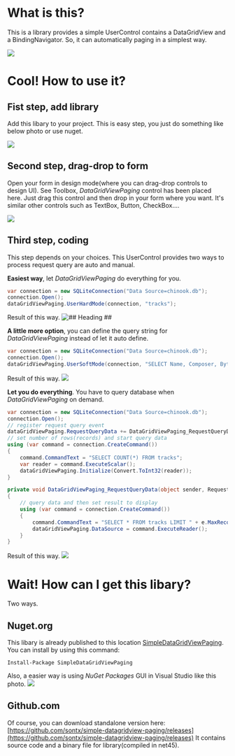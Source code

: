 What is this?
=======

This is a library provides a simple UserControl contains a DataGridView and a BindingNavigator. So, it can automatically paging in a simplest way.

![](https://lh3.googleusercontent.com/-40KA0138bXw/V6bUTgNBuWI/AAAAAAAAPc8/Cm8sqCftMKgMYySzMyw4imfRtMSL4IiEgCKgB/s0/Capture.PNG)

Cool! How to use it?
=======

Fist step, add library
---------
Add this libary to your project. This is easy step, you just do something like below photo or use nuget.

![](https://lh3.googleusercontent.com/-xKPzYiCE05A/V6bVvBL_hHI/AAAAAAAAPdU/9hCPUXymrtIQ5Vx99yWiNP66q7XkDpCfwCKgB/s0/Capture.PNG)

Second step, drag-drop to form
-----------
Open your form in design mode(where you can drag-drop controls to design UI). See Toolbox, *DataGridViewPaging* control has been placed here. Just drag this control and then drop in your form where you want. It's similar other controls such as TextBox, Button, CheckBox....

![](https://lh3.googleusercontent.com/-tHrwyelsrJg/V6bWxUkyHLI/AAAAAAAAPdo/q4s1AcyLckYinaRpTTZB51opiyApBR4PwCKgB/s0/Capture.PNG)

Third step, coding
--------
This step depends on your choices. This UserControl provides two ways to process request query are auto and manual.

**Easiest way**, let *DataGridViewPaging* do everything for you.
``` cs
var connection = new SQLiteConnection("Data Source=chinook.db");
connection.Open();
dataGridViewPaging.UserHardMode(connection, "tracks");
```
Result of this way.
![## Heading ##](https://lh3.googleusercontent.com/-qvi740z9yzQ/V6beNdv46AI/AAAAAAAAPeg/LFWsZVJP5GUPBhrCIk_ozQOy6kVqbZbfQCKgB/s0/Capture.PNG)

**A little more option**, you can define the query string for *DataGridViewPaging* instead of let it auto define.
``` cs
var connection = new SQLiteConnection("Data Source=chinook.db");
connection.Open();
dataGridViewPaging.UserSoftMode(connection, "SELECT Name, Composer, Bytes FROM tracks WHERE TrackId < 500");
```
Result of this way.
![](https://lh3.googleusercontent.com/-Fb5ukCRhGpc/V6bd8Gz_IiI/AAAAAAAAPeQ/XdBIKSH2kt4SkNtsAHxkZ8fAxW5pRrSQQCKgB/s0/Capture.PNG)

**Let you do everything**. You have to query database when *DataGridViewPaging* on demand.
``` cs
var connection = new SQLiteConnection("Data Source=chinook.db");
connection.Open();
// register request query event
dataGridViewPaging.RequestQueryData += DataGridViewPaging_RequestQueryData;
// set number of rows(records) and start query data
using (var command = connection.CreateCommand())
{
    command.CommandText = "SELECT COUNT(*) FROM tracks";
    var reader = command.ExecuteScalar();
    dataGridViewPaging.Initialize(Convert.ToInt32(reader));
}

private void DataGridViewPaging_RequestQueryData(object sender, RequestQueryDataEventArgs e)
{
    // query data and then set result to display
    using (var command = connection.CreateCommand())
	{
        command.CommandText = "SELECT * FROM tracks LIMIT " + e.MaxRecords + " OFFSET " + e.PageOffset;
        dataGridViewPaging.DataSource = command.ExecuteReader();
    }
}
```
 Result of this way.
![](https://lh3.googleusercontent.com/-bdascVImdBY/V6bdluVT1lI/AAAAAAAAPeA/fOmi1v8RYa8X4KJqSg50C9oOmySqXRsuwCKgB/s0/Capture.PNG)

Wait! How can I get this libary?
=========

Two ways.

Nuget.org
---------
This libary is already published to this location [SimpleDataGridViewPaging](https://www.nuget.org/packages/SimpleDataGridViewPaging/). 
You can install by using this command:

    Install-Package SimpleDataGridViewPaging
Also, a easier way is using *NuGet Packages* GUI in Visual Studio like this photo.
![](https://lh3.googleusercontent.com/-VxWDksS-s4w/V6bpg8roIQI/AAAAAAAAPfE/xiIyCaAZTMUj3VJanmnU1W-__6jsyTfKACKgB/s0/Capture.PNG)

Github.com
----------
Of course, you can download standalone version here: [https://github.com/sontx/simple-datagridview-paging/releases](https://github.com/sontx/simple-datagridview-paging/releases)
It contains source code and a binary file for library(compiled in net45).
